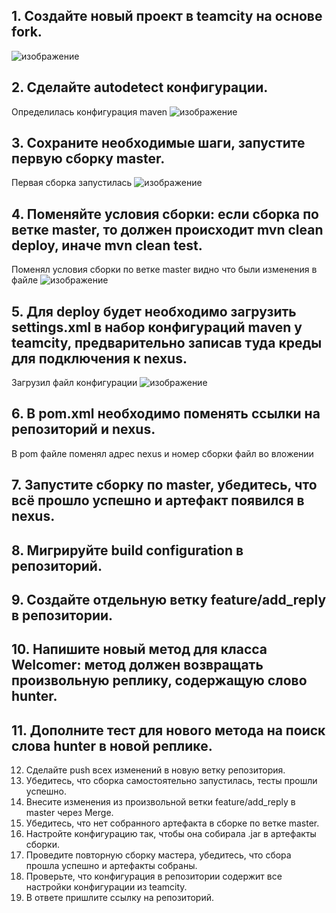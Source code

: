 ## 1.    Создайте новый проект в teamcity на основе fork.
   ![изображение](https://github.com/IOSorokin/CICD/assets/148979909/d06814c6-31cc-4c9b-8435-fb219a3f6bd1)

## 2.    Сделайте autodetect конфигурации.
  Определилась конфигурация maven 
  ![изображение](https://github.com/IOSorokin/CICD/assets/148979909/33d7fac8-f132-4cd8-9054-054a53c9c697)

## 3.    Сохраните необходимые шаги, запустите первую сборку master.
  Первая сборка запустилась 
  ![изображение](https://github.com/IOSorokin/CICD/assets/148979909/71d067e2-59c2-4644-b96d-272b1617b3a5)

## 4.    Поменяйте условия сборки: если сборка по ветке master, то должен происходит mvn clean deploy, иначе mvn clean test.
  Поменял условия сборки по ветке master видно что были изменения в файле
  ![изображение](https://github.com/IOSorokin/CICD/assets/148979909/0ff63d5d-1054-403b-bea2-512f488cacb7)

## 5.    Для deploy будет необходимо загрузить settings.xml в набор конфигураций maven у teamcity, предварительно записав туда креды для подключения к nexus.
   Загрузил файл конфигурации 
   ![изображение](https://github.com/IOSorokin/CICD/assets/148979909/17837d80-f325-4e31-84b2-3c69dee45e04)

## 6.    В pom.xml необходимо поменять ссылки на репозиторий и nexus.
   В pom файле поменял адрес nexus и номер сборки файл во вложении 
   
## 7.    Запустите сборку по master, убедитесь, что всё прошло успешно и артефакт появился в nexus.
## 8.    Мигрируйте build configuration в репозиторий.
## 9.    Создайте отдельную ветку feature/add_reply в репозитории.
## 10.    Напишите новый метод для класса Welcomer: метод должен возвращать произвольную реплику, содержащую слово hunter.
## 11.    Дополните тест для нового метода на поиск слова hunter в новой реплике.
12.    Сделайте push всех изменений в новую ветку репозитория.
13.    Убедитесь, что сборка самостоятельно запустилась, тесты прошли успешно.
14.    Внесите изменения из произвольной ветки feature/add_reply в master через Merge.
15.    Убедитесь, что нет собранного артефакта в сборке по ветке master.
16.    Настройте конфигурацию так, чтобы она собирала .jar в артефакты сборки.
17.    Проведите повторную сборку мастера, убедитесь, что сбора прошла успешно и артефакты собраны.
18.    Проверьте, что конфигурация в репозитории содержит все настройки конфигурации из teamcity.
19.    В ответе пришлите ссылку на репозиторий.
